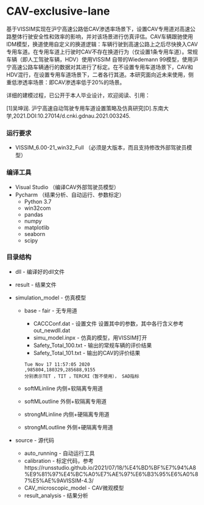# CAV-exclusive-lane

基于VISSIM实现在沪宁高速公路低CAV渗透率场景下，设置CAV专用道对高速公路整体行驶安全性和效率的影响，并对该场景进行仿真评估。CAV车辆跟驰使用IDM模型，换道使用自定义的换道逻辑：车辆行驶到高速公路上之后尽快换入CAV专用车道。在专用车道上行驶时CAV不存在换道行为（仅设置1条专用车道）。常规车辆（即人工驾驶车辆，HDV）使用VISSIM 自带的Wiedemann 99模型，使用沪宁高速公路车辆通行的数据对其进行了标定。在不设置专用车道场景下，CAV和HDV混行，在设置专用车道场景下，二者各行其道。本研究面向近未来使用，侧重低渗透率场景：即CAV渗透率低于20%的场景。

详细的建模过程，已公开于本人毕业设计，欢迎阅读、引用：

[1]吴坤润. 沪宁高速自动驾驶专用车道设置策略及仿真研究[D].东南大学,2021.DOI:10.27014/d.cnki.gdnau.2021.003245.

### 运行要求

- VISSIM_6.00-21_win32_Full （必须是大版本，而且支持修改外部驾驶员模型）

### 编译工具

- Visual Studio （编译CAV外部驾驶员模型）
- Pycharm （结果分析、自动运行、参数标定）
  - Python 3.7
  - win32com
  - pandas
  - numpy
  - matplotlib
  - seaborn
  - scipy

### 目录结构

+ dll - 编译好的dll文件

+ result - 结果文件

+ simulation_model - 仿真模型

  + base - fair - 无专用道

    + CACCConf.dat - 设置文件 设置其中的参数，其中各行含义参考out_newdll.dat
    + simu_model.inpx - 仿真的模型，用VISSIM打开
    + Safety_Total_100.txt - 输出的常规车辆的评价结果
    + Safety_Total_101.txt - 输出的CAV的评价结果

    ```
    Tue Nov 17 11:57:05 2020
    ,985804,180329,285688,9155
    分别表示TET ，TIT ，TERCRI（暂不使用）， SAD指标
    ```

    

  + softMLinline 内侧+软隔离专用道

  + softMLoutline 外侧+软隔离专用道

  + strongMLinline 内侧+硬隔离专用道

  + strongMLoutline 外侧+硬隔离专用道

+ source - 源代码

  + auto_running - 自动运行工具
  + calibration - 标定代码，参考https://runsstudio.github.io/2021/07/18/%E4%BD%BF%E7%94%A8%E9%81%97%E4%BC%A0%E7%AE%97%E6%B3%95%E6%A0%87%E5%AE%9AVISSIM-4.3/
  + CAV_microscopic_model - CAV微观模型
  + result_analysis - 结果分析

